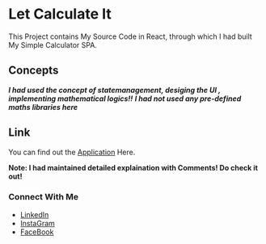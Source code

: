 # Let Calculate It

This Project contains My Source Code in React, through which I had built My Simple Calculator SPA. 

## Concepts

***I had used the concept of statemanagement, desiging the UI , implementing mathematical logics!!***
***I had not used any pre-defined maths libraries here***

## Link

You can find out the [Application](https://c1phani1simha.github.io/letsCalculateIt/) Here.

**Note: I had maintained detailed explaination with Comments! Do check it out!**

### Connect With Me
* [LinkedIn](https://www.linkedin.com/in/chakka-phani-simha-12454b224)
* [InstaGram](https://www.instagram.com/c_phani_simha/)
* [FaceBook](https://www.facebook.com/profile.php?id=100007243848627)

